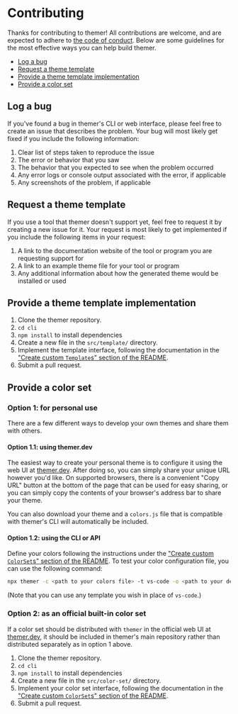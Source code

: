 # Contributing

Thanks for contributing to themer! All contributions are welcome, and are expected to adhere to [the code of conduct](https://github.com/mjswensen/themer/blob/main/CODE_OF_CONDUCT.md). Below are some guidelines for the most effective ways you can help build themer.

- [Log a bug](#log-a-bug)
- [Request a theme template](#request-a-theme-template)
- [Provide a theme template implementation](#provide-a-theme-template-implementation)
- [Provide a color set](#provide-a-color-set)

## Log a bug

If you've found a bug in themer's CLI or web interface, please feel free to create an issue that describes the problem. Your bug will most likely get fixed if you include the following information:

1. Clear list of steps taken to reproduce the issue
2. The error or behavior that you saw
3. The behavior that you expected to see when the problem occurred
4. Any error logs or console output associated with the error, if applicable
5. Any screenshots of the problem, if applicable

## Request a theme template

If you use a tool that themer doesn't support yet, feel free to request it by creating a new issue for it. Your request is most likely to get implemented if you include the following items in your request:

1. A link to the documentation website of the tool or program you are requesting support for
2. A link to an example theme file for your tool or program
3. Any additional information about how the generated theme would be installed or used

## Provide a theme template implementation

1. Clone the themer repository.
2. `cd cli`
3. `npm install` to install dependencies
4. Create a new file in the `src/template/` directory.
5. Implement the template interface, following the documentation in the ["Create custom `Template`s" section of the README](https://github.com/mjswensen/themer#create-custom-templates).
6. Submit a pull request.

## Provide a color set

### Option 1: for personal use

There are a few different ways to develop your own themes and share them with others.

#### Option 1.1: using themer.dev

The easiest way to create your personal theme is to configure it using the web UI at [themer.dev](https://themer.dev). After doing so, you can simply share your unique URL however you'd like. On supported browsers, there is a convenient "Copy URL" button at the bottom of the page that can be used for easy sharing, or you can simply copy the contents of your browser's address bar to share your theme.

You can also download your theme and a `colors.js` file that is compatible with themer's CLI will automatically be included.

#### Option 1.2: using the CLI or API

Define your colors following the instructions under the ["Create custom `ColorSet`s" section of the README](https://github.com/mjswensen/themer#create-custom-colorsets). To test your color configuration file, you can use the following command:

```sh
npx themer -c <path to your colors file> -t vs-code -o <path to your desired output directory>
```

(Note that you can use any template you wish in place of `vs-code`.)

### Option 2: as an official built-in color set

If a color set should be distributed with `themer` in the official web UI at [themer.dev](https://themer.dev), it should be included in themer's main repository rather than distributed separately as in option 1 above.

1. Clone the themer repository.
2. `cd cli`
3. `npm install` to install dependencies
4. Create a new file in the `src/color-set/` directory.
5. Implement your color set interface, following the documentation in the ["Create custom `ColorSet`s" section of the README](https://github.com/mjswensen/themer#create-custom-colorsets).
6. Submit a pull request.
